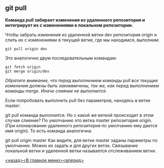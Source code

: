 ## git pull

**Команда *pull* забирает изменения из удаленного репозитория и интегрирует их с изменениями в локальном репозитории.**

Чтобы забрать изменения из удаленной ветки dev репозитория origin и слить их с изменениями в текущей ветке, где мы находимся, выполним:

```bash=
git pull origin dev
```

Это аналогично двум последовательным командам:

```bash=
git fetch origin
git merge origin/dev
```
*Обратите внимание, что перед выполнением команды pull все текущие изменения должны быть закоммичены, так же, как перед выполнением команды merge. Иначе слияние не выполнится.*

Если попробовать выполнить pull без параметров, находясь в ветке master:

git pull
команда выполнится. Но с какой же веткой происходит в этом случае слияние? По умолчанию это ветка master репозитория origin.  (При клонировании удаленного репозитория по умолчанию ему дается имя origin). То есть команда аналогична:

git pull origin master
Как видите, для ветки master заданы параметры по умолчанию. Можно их задать и для других веток. Связывание локальной ветки и удаленной ветки называется отслеживанием ветки.

[<назад>](./git_push.md)[<В главное меню>](./readme.md)[<вперед>](./git_status.md)